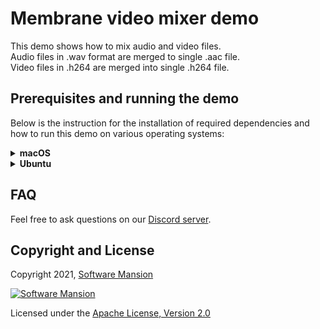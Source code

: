 # Membrane video mixer demo

This demo shows how to mix audio and video files.  
Audio files in .wav format are merged to single .aac file.  
Video files in .h264 are merged into single .h264 file.

## Prerequisites and running the demo

Below is the instruction for the installation of required dependencies and how to run this demo on various operating systems:

<details>
<summary>
<b>macOS</b>
</summary>

### Prerequisites

Make sure you have following libraries installed on your OS:

- clang-format,
- portaudio19-dev,
- FFmpeg 4.\*,
- libavutil-dev,
- libswresample-dev,
- libmad0-dev

```shell
brew install clang-format portaudio ffmpeg libmad pkg-config fdk-aac
```

Furthermore, make sure you have Elixir installed on your machine. For installation details, see: https://elixir-lang.org/install.html

### Running the demo

To run the demo, clone the `membrane_demo` repository and checkout to the demo directory:

```shell
git clone https://github.com/membraneframework/membrane_demo
cd membrane_demo/video_mixer
```

Then you need to download the dependencies of the mix project:

```shell
mix deps.get
```

You may be asked to install `Hex` and then `rebar3`.

To start the demo run `mix run --no-halt run.exs` or type the following commands into an IEx shell (started by `iex -S mix`):

Start AudioPipeline

```elixir
alias Membrane.Demo.AudioPipeline
{:ok, pid} = AudioPipeline.start_link({"sound_500f.wav", "sound_1000f.wav"})
AudioPipeline.play(pid)
```

Start VideoPipeline

```elixir
alias Membrane.Demo.VideoPipeline
{:ok, pid} = VideoPipeline.start_link({"video_red.h264", "video_green.h264"})
VideoPipeline.play(pid)
```

Mixed video and audio are saved in the `output.h264` and `output.aac` files, accordingly.

</details>

<details>
<summary>
<b>Ubuntu</b>
</summary>

### Prerequisites

Make sure you have following libraries installed on your OS:

- clang-format,
- portaudio19-dev,
- FFmpeg 4.\*,
- libavutil-dev,
- libswresample-dev,
- libmad0-dev

```shell
apt install clang-format portaudio19-dev ffmpeg libavutil-dev libswresample-dev libmad0-dev libfdk-aac-dev
```

Furthermore, make sure you have Elixir installed on your machine. For installation details, see: https://elixir-lang.org/install.html

On Ubuntu, we recommend installation through `asdf`, see: https://asdf-vm.com/guide/getting-started.html

### Running the demo

To run the demo, clone the `membrane_demo` repository and checkout to the demo directory:

```shell
git clone https://github.com/membraneframework/membrane_demo
cd membrane_demo/video_mixer
```

Then you need to download the dependencies of the mix project:

```shell
mix deps.get
```

You may be asked to install `Hex` and then `rebar3`.

> In case of installation issues with Hex on Ubuntu, try updating the system packages first by entering the command:
>
> ```shell
> sudo apt-get update
> ```

To start the demo run `mix run --no-halt run.exs` or type the following commands into an IEx shell (started by `iex -S mix`):

Start AudioPipeline

```elixir
alias Membrane.Demo.AudioPipeline
{:ok, pid} = AudioPipeline.start_link({"sound_500f.wav", "sound_1000f.wav"})
AudioPipeline.play(pid)
```

Start VideoPipeline

```elixir
alias Membrane.Demo.VideoPipeline
{:ok, pid} = VideoPipeline.start_link({"video_red.h264", "video_green.h264"})
VideoPipeline.play(pid)
```

Mixed video and audio are saved in the `output.h264` and `output.aac` files, accordingly.

</details>

## FAQ

Feel free to ask questions on our [Discord server](https://discord.gg/2AzVhZTf).

## Copyright and License

Copyright 2021, [Software Mansion](https://swmansion.com/?utm_source=git&utm_medium=readme&utm_campaign=membrane)

[![Software Mansion](https://membraneframework.github.io/static/logo/swm_logo_readme.png)](https://swmansion.com/?utm_source=git&utm_medium=readme&utm_campaign=membrane)

Licensed under the [Apache License, Version 2.0](LICENSE)
